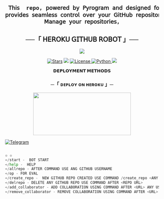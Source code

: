 <h2 align="center">
    
   ``` python

    𝖳𝗁𝗂𝗌  repo, 𝗉𝗈𝗐𝖾𝗋𝖾𝖽 𝖻𝗒 𝖯𝗒𝗋𝗈𝗀𝗋𝖺𝗆 𝖺𝗇𝖽 𝖽𝖾𝗌𝗂𝗀𝗇𝖾𝖽 𝖿𝗈𝗋 𝖽𝖾𝗉𝗅𝗈𝗒𝗆𝖾𝗇𝗍 𝗈𝗇 𝖧𝖾𝗋𝗈𝗄𝗎,
𝗉𝗋𝗈𝗏𝗂𝖽𝖾𝗌 𝗌𝖾𝖺𝗆𝗅𝖾𝗌𝗌 𝖼𝗈𝗇𝗍𝗋𝗈𝗅 𝗈𝗏𝖾𝗋 𝗒𝗈𝗎𝗋 𝖦𝗂𝗍𝖧𝗎𝖻 𝗋𝖾𝗉𝗈𝗌𝗂𝗍𝗈𝗋𝗂𝖾𝗌.
𝖬𝖺𝗇𝖺𝗀𝖾 𝗒𝗈𝗎𝗋 𝗋𝖾𝗉𝗈𝗌𝗂𝗍𝗈𝗋𝗂𝖾𝗌,


   ```

</h2>



<h2 align="center">
    ──「 𝖧𝖤𝖱𝖮𝖪𝖴 𝖦𝖨𝖳𝖧𝖴𝖡 𝖱𝖮𝖡𝖮𝖳 」──
</h2>


<p align="center">
  <img src="https://graph.org/file/99513b1e1e1606008bd7b.jpg">
</p>

<p align="center">
<a href="https://github.com/DAXXTEAM/daxxop/stargazers"><img src="https://img.shields.io/github/stars/DAXXTEAM/daxxop?color=black&logo=github&logoColor=black&style=for-the-badge" alt="Stars" /></a>
<a href="https://github.com/DAXXTEAM/daxxop/network/members"> <img src="https://img.shields.io/github/forks/DAXXTEAM/daxxop?color=black&logo=github&logoColor=black&style=for-the-badge" /></a>
<a href="https://github.com/DAXXTEAM/daxxop/blob/master/LICENSE"> <img src="https://img.shields.io/badge/License-MIT-blueviolet?style=for-the-badge" alt="License" /> </a>
<a href="https://www.python.org/"> <img src="https://img.shields.io/badge/Written%20in-Python-orange?style=for-the-badge&logo=python" alt="Python" /> </a>
<a href="https://github.com/DAXXTEAM/daxxop/commits/DAXXTEAM"> <img src="https://img.shields.io/github/last-commit/DAXXTEAM/daxxop?color=blue&logo=github&logoColor=green&style=for-the-badge" /></a>
</p>





<p align="center">
<b>𝗗𝗘𝗣𝗟𝗢𝗬𝗠𝗘𝗡𝗧 𝗠𝗘𝗧𝗛𝗢𝗗𝗦</b>
</p>

<h3 align="center">
    ─「 ᴅᴇᴩʟᴏʏ ᴏɴ ʜᴇʀᴏᴋᴜ 」─
</h3>

<p align="center"><a href="https://dashboard.heroku.com/new?template=https://github.com/DAXXTEAM/daxxop"> <img src="https://img.shields.io/badge/𝖡𝖧𝖮𝖲𝖣𝖨 𝖪 𝖪𝖱𝖫𝖮 𝖣𝖤𝖯𝖫𝖮𝖸-black?style=for-the-badge&logo=heroku" width="320" height="138.45"/></a></p>





[![Telegram](https://upload.wikimedia.org/wikipedia/commons/thumb/8/82/Telegram_logo.svg/100px-Telegram_logo.svg.png)](https://t.me/iam_daxx)

``` python

๏ ๏
➪/start -  BOT START 
➪/help -  HELP 
➪/allrepo - AFTER COMMAND USE ANG GITHUB USERNAME
➪/op - FOR EVAL 
➪/create_repo -  NEW GITHUB REPO CREATED USE COMMAND /create_repo <ANY NAME>
➪/delrepo - DELETE ANY GITHUB REPO USE COMMAND AFTER <REPO URL>
➪/add_collaborator - ADD COLLABORATION USING COMMAND AFTER <URL> ANY USERNAME FOR COLLABORATION 
➪/remove_collaborator - REMOVE COLLABORATION USING COMMAND AFTER <URL> ANY USERNAME FOR COLLABORATION 

